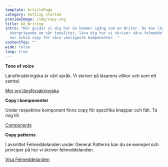 ```yaml
---
template: ArticlePage
category: Getting started
previewImage: /img/copy.svg
title: UX Writing
intro: "Här guidar vi dig hur du kommer igång som en Writer. Du kan läsa
  övergripande om vår tonalitet, lära dig hur vi skriver våra felmeddelanden. Vi
  har också copy för våra vanligaste komponenter. "
contentTop: ""
wide: false
lang: true
---
```

<div class="Callout"><strong class="Callout__title">Tone of voice </strong><p class="Callout__text">Länsförsäkringska är vårt språk. Vi skriver på läsarens villkor och som ett samtal.

[Mer om länsförsäkringska](https://lf-digitala-kanaler.github.io/foundations/writing)

[](https://lf-digitala-kanaler.github.io/foundations/writing)</p></div>

<div class="Callout"><strong class="Callout__title">Copy i komponenter </strong><p class="Callout__text">Under respektive komponent finns copy för specifika knappar och fält. Ta mig till

[Components](/components)

</p></div>

<div class="Callout"><strong class="Callout__title">Copy patterns </strong><p class="Callout__text">I avsnittet Felmeddelanden under General Patterns kan du se exempel och principer på hur vi skriver felmeddelanden.

[Visa Felmeddelanden](https://lf-digitala-kanaler.github.io/patterns/general-patterns/writing)

[](https://lf-digitala-kanaler.github.io/patterns/general-patterns/writing)</p></div>